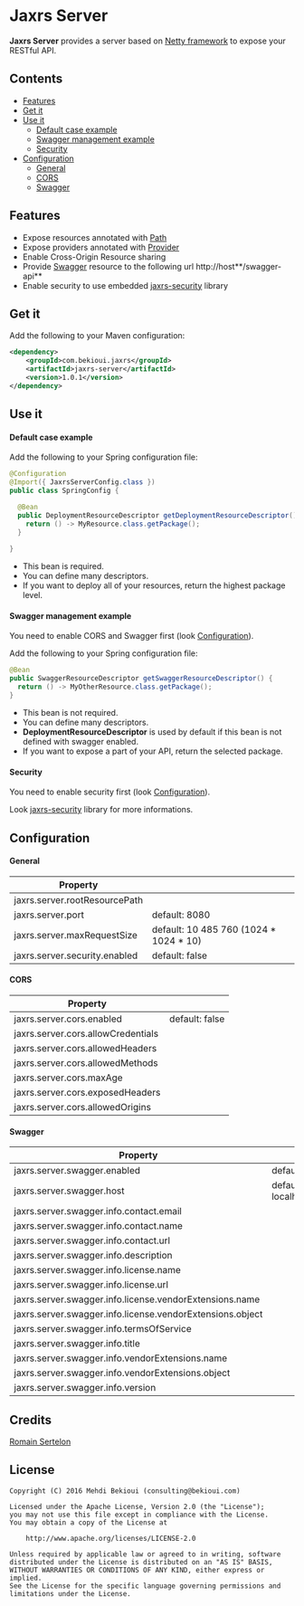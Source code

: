 # Jaxrs Server

**Jaxrs Server** provides a server based on [Netty framework](http://netty.io/) to expose your RESTful API.

## Contents

- [Features](#features)
- [Get it](#get-it)
- [Use it](#use-it)
	- [Default case example](#default-case-example)
	- [Swagger management example](#swagger-management-example)
	- [Security](#security)
- [Configuration](#configuration)
	- [General](#general)
	- [CORS](#cors)
	- [Swagger](#swagger)

## Features

* Expose resources annotated with [Path](https://docs.oracle.com/javaee/7/api/javax/ws/rs/Path.html)
* Expose providers annotated with [Provider](https://docs.oracle.com/javaee/7/api/javax/ws/rs/ext/Provider.html)
* Enable Cross-Origin Resource sharing
* Provide [Swagger](http://swagger.io/) resource to the following url http://host**/swagger-api**
* Enable security to use embedded [jaxrs-security](https://github.com/MehdiBekioui/jaxrs-security) library

## Get it

Add the following to your Maven configuration:

```xml
<dependency>
	<groupId>com.bekioui.jaxrs</groupId>
	<artifactId>jaxrs-server</artifactId>
	<version>1.0.1</version>
</dependency>
```

## Use it

#### Default case example

Add the following to your Spring configuration file:

```java
@Configuration
@Import({ JaxrsServerConfig.class })
public class SpringConfig {

  @Bean
  public DeploymentResourceDescriptor getDeploymentResourceDescriptor() {
    return () -> MyResource.class.getPackage();
  }
  
}
```

* This bean is required.
* You can define many descriptors.
* If you want to deploy all of your resources, return the highest package level.

#### Swagger management example

You need to enable CORS and Swagger first (look [Configuration](#configuration)).

Add the following to your Spring configuration file:

```java
@Bean
public SwaggerResourceDescriptor getSwaggerResourceDescriptor() {
  return () -> MyOtherResource.class.getPackage();
}
```

* This bean is not required.
* You can define many descriptors.
* **DeploymentResourceDescriptor** is used by default if this bean is not defined with swagger enabled.
* If you want to expose a part of your API, return the selected package.

#### Security

You need to enable security first (look [Configuration](#configuration)).

Look [jaxrs-security](https://github.com/MehdiBekioui/jaxrs-security) library for more informations.

## Configuration

#### General

| Property                          					       |          								 |
|--------------------------------------------------------------|-----------------------------------------|
| jaxrs.server.rootResourcePath     						   |										 |
| jaxrs.server.port                 						   | default: 8080                           |
| jaxrs.server.maxRequestSize      						       | default: 10 485 760 (1024 * 1024 * 10)  |
| jaxrs.server.security.enabled          					   | default: false                          |

#### CORS

| Property                          					       |          								 |
|--------------------------------------------------------------|-----------------------------------------|
| jaxrs.server.cors.enabled          					       | default: false                          |
| jaxrs.server.cors.allowCredentials						   | 				                         |
| jaxrs.server.cors.allowedHeaders  						   |										 |
| jaxrs.server.cors.allowedMethods  	   					   |										 |
| jaxrs.server.cors.maxAge         						       |										 |
| jaxrs.server.cors.exposedHeaders 						       |										 |
| jaxrs.server.cors.allowedOrigins   					       | 										 |

#### Swagger

| Property                          					       |          								 |
|--------------------------------------------------------------|-----------------------------------------|
| jaxrs.server.swagger.enabled          					   | default: false                          |
| jaxrs.server.swagger.host								       | default: localhost:8080				 |
| jaxrs.server.swagger.info.contact.email 				       |										 |
| jaxrs.server.swagger.info.contact.name 				       |										 |
| jaxrs.server.swagger.info.contact.url 					   |										 |
| jaxrs.server.swagger.info.description 					   |										 |
| jaxrs.server.swagger.info.license.name 				       |										 |
| jaxrs.server.swagger.info.license.url 					   |										 |
| jaxrs.server.swagger.info.license.vendorExtensions.name      |										 |
| jaxrs.server.swagger.info.license.vendorExtensions.object    |										 |
| jaxrs.server.swagger.info.termsOfService 				       |										 |
| jaxrs.server.swagger.info.title 						       |										 |
| jaxrs.server.swagger.info.vendorExtensions.name 		       |										 |
| jaxrs.server.swagger.info.vendorExtensions.object 		   |										 |
| jaxrs.server.swagger.info.version 						   |										 |

## Credits

[Romain Sertelon](https://github.com/rsertelon)

## License
	
	Copyright (C) 2016 Mehdi Bekioui (consulting@bekioui.com)
	
	Licensed under the Apache License, Version 2.0 (the "License");
	you may not use this file except in compliance with the License.
	You may obtain a copy of the License at
	
		http://www.apache.org/licenses/LICENSE-2.0
	
	Unless required by applicable law or agreed to in writing, software
	distributed under the License is distributed on an "AS IS" BASIS,
	WITHOUT WARRANTIES OR CONDITIONS OF ANY KIND, either express or implied.
	See the License for the specific language governing permissions and
	limitations under the License.	
